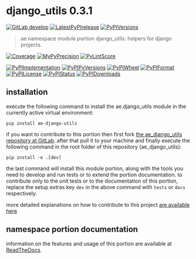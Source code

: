 <!-- THIS FILE IS EXCLUSIVELY MAINTAINED by the project ae.ae V0.3.88 -->
<!-- THIS FILE IS EXCLUSIVELY MAINTAINED by the project aedev.tpl_namespace_root V0.3.10 -->
# django_utils 0.3.1

[![GitLab develop](https://img.shields.io/gitlab/pipeline/ae-group/ae_django_utils/develop?logo=python)](
    https://gitlab.com/ae-group/ae_django_utils)
[![LatestPyPIrelease](
    https://img.shields.io/gitlab/pipeline/ae-group/ae_django_utils/release?logo=python)](
    https://gitlab.com/ae-group/ae_django_utils/-/tree/release)
[![PyPIVersions](https://img.shields.io/pypi/v/ae_django_utils)](
    https://pypi.org/project/ae-django-utils/#history)

>ae namespace module portion django_utils: helpers for django projects.

[![Coverage](https://ae-group.gitlab.io/ae_django_utils/coverage.svg)](
    https://ae-group.gitlab.io/ae_django_utils/coverage/index.html)
[![MyPyPrecision](https://ae-group.gitlab.io/ae_django_utils/mypy.svg)](
    https://ae-group.gitlab.io/ae_django_utils/lineprecision.txt)
[![PyLintScore](https://ae-group.gitlab.io/ae_django_utils/pylint.svg)](
    https://ae-group.gitlab.io/ae_django_utils/pylint.log)

[![PyPIImplementation](https://img.shields.io/pypi/implementation/ae_django_utils)](
    https://gitlab.com/ae-group/ae_django_utils/)
[![PyPIPyVersions](https://img.shields.io/pypi/pyversions/ae_django_utils)](
    https://gitlab.com/ae-group/ae_django_utils/)
[![PyPIWheel](https://img.shields.io/pypi/wheel/ae_django_utils)](
    https://gitlab.com/ae-group/ae_django_utils/)
[![PyPIFormat](https://img.shields.io/pypi/format/ae_django_utils)](
    https://pypi.org/project/ae-django-utils/)
[![PyPILicense](https://img.shields.io/pypi/l/ae_django_utils)](
    https://gitlab.com/ae-group/ae_django_utils/-/blob/develop/LICENSE.md)
[![PyPIStatus](https://img.shields.io/pypi/status/ae_django_utils)](
    https://libraries.io/pypi/ae-django-utils)
[![PyPIDownloads](https://img.shields.io/pypi/dm/ae_django_utils)](
    https://pypi.org/project/ae-django-utils/#files)


## installation


execute the following command to install the
ae.django_utils module
in the currently active virtual environment:
 
```shell script
pip install ae-django-utils
```

if you want to contribute to this portion then first fork
[the ae_django_utils repository at GitLab](
https://gitlab.com/ae-group/ae_django_utils "ae.django_utils code repository").
after that pull it to your machine and finally execute the
following command in the root folder of this repository
(ae_django_utils):

```shell script
pip install -e .[dev]
```

the last command will install this module portion, along with the tools you need
to develop and run tests or to extend the portion documentation. to contribute only to the unit tests or to the
documentation of this portion, replace the setup extras key `dev` in the above command with `tests` or `docs`
respectively.

more detailed explanations on how to contribute to this project
[are available here](
https://gitlab.com/ae-group/ae_django_utils/-/blob/develop/CONTRIBUTING.rst)


## namespace portion documentation

information on the features and usage of this portion are available at
[ReadTheDocs](
https://ae.readthedocs.io/en/latest/_autosummary/ae.django_utils.html
"ae_django_utils documentation").
